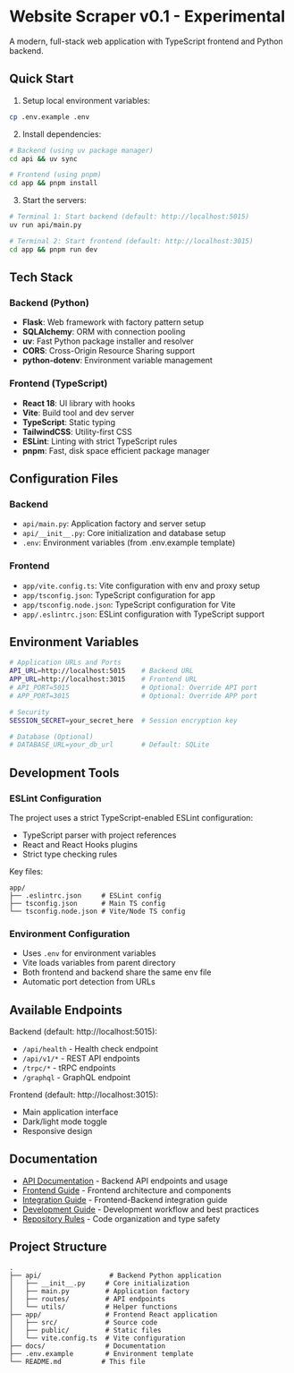 # Website Scraper v0.1 - Experimental

A modern, full-stack web application with TypeScript frontend and Python backend.

## Quick Start

1. Setup local environment variables:
```bash
cp .env.example .env
```

2. Install dependencies:
```bash
# Backend (using uv package manager)
cd api && uv sync

# Frontend (using pnpm)
cd app && pnpm install
```

3. Start the servers:
```bash
# Terminal 1: Start backend (default: http://localhost:5015)
uv run api/main.py

# Terminal 2: Start frontend (default: http://localhost:3015)
cd app && pnpm run dev
```

## Tech Stack

### Backend (Python)
- **Flask**: Web framework with factory pattern setup
- **SQLAlchemy**: ORM with connection pooling
- **uv**: Fast Python package installer and resolver
- **CORS**: Cross-Origin Resource Sharing support
- **python-dotenv**: Environment variable management

### Frontend (TypeScript)
- **React 18**: UI library with hooks
- **Vite**: Build tool and dev server
- **TypeScript**: Static typing
- **TailwindCSS**: Utility-first CSS
- **ESLint**: Linting with strict TypeScript rules
- **pnpm**: Fast, disk space efficient package manager

## Configuration Files

### Backend
- `api/main.py`: Application factory and server setup
- `api/__init__.py`: Core initialization and database setup
- `.env`: Environment variables (from .env.example template)

### Frontend
- `app/vite.config.ts`: Vite configuration with env and proxy setup
- `app/tsconfig.json`: TypeScript configuration for app
- `app/tsconfig.node.json`: TypeScript configuration for Vite
- `app/.eslintrc.json`: ESLint configuration with TypeScript support

## Environment Variables

```bash
# Application URLs and Ports
API_URL=http://localhost:5015    # Backend URL
APP_URL=http://localhost:3015    # Frontend URL
# API_PORT=5015                  # Optional: Override API port
# APP_PORT=3015                  # Optional: Override APP port

# Security
SESSION_SECRET=your_secret_here  # Session encryption key

# Database (Optional)
# DATABASE_URL=your_db_url       # Default: SQLite
```

## Development Tools

### ESLint Configuration
The project uses a strict TypeScript-enabled ESLint configuration:
- TypeScript parser with project references
- React and React Hooks plugins
- Strict type checking rules

Key files:
```
app/
├── .eslintrc.json     # ESLint config
├── tsconfig.json      # Main TS config
└── tsconfig.node.json # Vite/Node TS config
```

### Environment Configuration
- Uses `.env` for environment variables
- Vite loads variables from parent directory
- Both frontend and backend share the same env file
- Automatic port detection from URLs

## Available Endpoints

Backend (default: http://localhost:5015):
- `/api/health` - Health check endpoint
- `/api/v1/*` - REST API endpoints
- `/trpc/*` - tRPC endpoints
- `/graphql` - GraphQL endpoint

Frontend (default: http://localhost:3015):
- Main application interface
- Dark/light mode toggle
- Responsive design

## Documentation

- [API Documentation](docs/api.md) - Backend API endpoints and usage
- [Frontend Guide](docs/frontend.md) - Frontend architecture and components
- [Integration Guide](docs/integration.md) - Frontend-Backend integration guide
- [Development Guide](docs/dev_guide.md) - Development workflow and best practices
- [Repository Rules](docs/repo_rules.md) - Code organization and type safety

## Project Structure

```
.
├── api/                 # Backend Python application
│   ├── __init__.py     # Core initialization
│   ├── main.py         # Application factory
│   ├── routes/         # API endpoints
│   └── utils/          # Helper functions
├── app/                # Frontend React application
│   ├── src/            # Source code
│   ├── public/         # Static files
│   └── vite.config.ts  # Vite configuration
├── docs/               # Documentation
├── .env.example        # Environment template
└── README.md          # This file